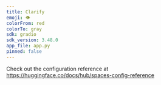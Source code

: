 ```yaml
---
title: Clarify
emoji: 👁
colorFrom: red
colorTo: gray
sdk: gradio
sdk_version: 3.48.0
app_file: app.py
pinned: false
---
```


Check out the configuration reference at https://huggingface.co/docs/hub/spaces-config-reference